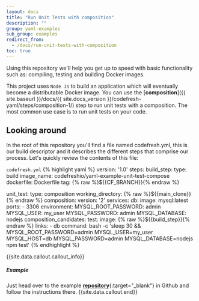```yaml
---
layout: docs
title: "Run Unit Tests with composition"
description: ""
group: yaml-examples
sub_group: examples
redirect_from:
  - /docs/run-unit-tests-with-composition
toc: true
---
```

Using this repository we'll help you get up to speed with basic functionality such as: compiling, testing and building Docker images.

This project uses `Node Js` to build an application which will eventually become a distributable Docker image.
You can use the [**composition**]({{ site.baseurl }}/docs/{{ site.docs_version }}/codefresh-yaml/steps/composition-1/) step to run unit tests with a composition. The most common use case is to run unit tests on your code.

## Looking around

In the root of this repository you'll find a file named codefresh.yml, this is our build descriptor and it describes the different steps that comprise our process. Let's quickly review the contents of this file:

  `codefresh.yml`
{% highlight yaml %}
version: '1.0'
steps:
  build_step:
    type: build
    image_name: codefreshio/yaml-example-unit-test-compose
    dockerfile: Dockerfile
    tag: {% raw %}${{CF_BRANCH}}{% endraw %}

  unit_test:
    type: composition
    working_directory: {% raw %}${{main_clone}}{% endraw %}
    composition:
        version: '2'
        services:
          db:
            image: mysql:latest
            ports:
              - 3306
            environment:
              MYSQL_ROOT_PASSWORD: admin
              MYSQL_USER: my_user
              MYSQL_PASSWORD: admin
              MYSQL_DATABASE: nodejs
    composition_candidates:
        test:
          image: {% raw %}${{build_step}}{% endraw %}
          links:
            - db
            command: bash -c 'sleep 30 && MYSQL_ROOT_PASSWORD=admin MYSQL_USER=my_user MYSQL_HOST=db MYSQL_PASSWORD=admin MYSQL_DATABASE=nodejs npm test'
{% endhighlight %}

{{site.data.callout.callout_info}}
##### Example

Just head over to the example [**repository**](https://github.com/codefreshdemo/cf-example-unit-tests-with-composition){:target="_blank"} in Github and follow the instructions there. 
{{site.data.callout.end}}
